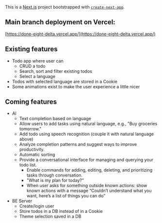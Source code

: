 This is a [Next.js](https://nextjs.org) project bootstrapped with [`create-next-app`](https://nextjs.org/docs/app/api-reference/cli/create-next-app).

## Main branch deployment on Vercel:

[https://done-eight-delta.vercel.app/](https://done-eight-delta.vercel.app/)

## Existing features

- Todo app where user can
  - CRUD a todo
  - Search, sort and filter existing todos
  - Select a language
- Todos with selected language are stored in a Cookie
- Some animations exist to make the user experience a little nicer

## Coming features

- AI
  - Text completion based on language
  - Allow users to add tasks using natural language, e.g., "Buy groceries tomorrow."
  - Add todo using speech recognition (couple it with natural language above)
  - Analyze completion patterns and suggest ways to improve productivity.
  - Automatic sorting
  - Provide a conversational interface for managing and querying your todo list.
    - Enable commands for adding, editing, deleting, and prioritizing tasks through conversation.
    - "What is my plan for today?"
    - When user asks for something outside known actions: show known actions with a message “Couldn’t understand what you want, here’s a list of things you can do”
- BE Server
  - Create/login user
  - Store todos in a DB instead of in a Cookie
  - Theme selection saved in a DB

